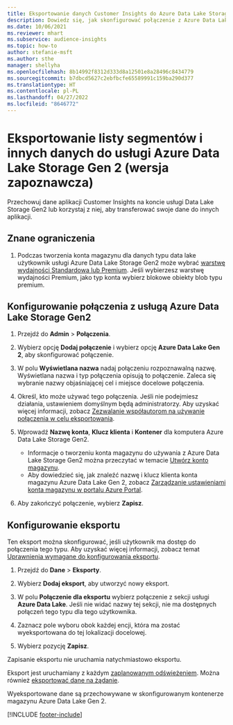 ```yaml
---
title: Eksportowanie danych Customer Insights do Azure Data Lake Storage Gen2
description: Dowiedz się, jak skonfigurować połączenie z Azure Data Lake Storage Gen2.
ms.date: 10/06/2021
ms.reviewer: mhart
ms.subservice: audience-insights
ms.topic: how-to
author: stefanie-msft
ms.author: sthe
manager: shellyha
ms.openlocfilehash: 8b14992f8312d333d8a12501e8a28496c8434779
ms.sourcegitcommit: b7dbcd5627c2ebfbcfe65589991c159ba290d377
ms.translationtype: HT
ms.contentlocale: pl-PL
ms.lasthandoff: 04/27/2022
ms.locfileid: "8646772"
---
```

# <a name="export-segment-list-and-other-data-to-azure-data-lake-storage-gen2-preview"></a>Eksportowanie listy segmentów i innych danych do usługi Azure Data Lake Storage Gen 2 (wersja zapoznawcza)

Przechowuj dane aplikacji Customer Insights na koncie usługi Data Lake Storage Gen2 lub korzystaj z niej, aby transferować swoje dane do innych aplikacji.

## <a name="known-limitations"></a>Znane ograniczenia

1. Podczas tworzenia konta magazynu dla danych typu data lake użytkownik usługi Azure Data Lake Storage Gen2 może wybrać [warstwę wydajności Standardowa lub Premium](/azure/storage/blobs/create-data-lake-storage-account). Jeśli wybierzesz warstwę wydajności Premium, jako typ konta wybierz blokowe obiekty blob typu premium. 


## <a name="set-up-the-connection-to-azure-data-lake-storage-gen2"></a>Konfigurowanie połączenia z usługą Azure Data Lake Storage Gen2 


1. Przejdź do **Admin** > **Połączenia**.

1. Wybierz opcję **Dodaj połączenie** i wybierz opcję **Azure Data Lake Gen 2**, aby skonfigurować połączenie.

1. W polu **Wyświetlana nazwa** nadaj połączeniu rozpoznawalną nazwę. Wyświetlana nazwa i typ połączenia opisują to połączenie. Zaleca się wybranie nazwy objaśniającej cel i miejsce docelowe połączenia.

1. Określ, kto może używać tego połączenia. Jeśli nie podejmiesz działania, ustawieniem domyślnym będą administratorzy. Aby uzyskać więcej informacji, zobacz [Zezwalanie współautorom na używanie połączenia w celu eksportowania](connections.md#allow-contributors-to-use-a-connection-for-exports).

1. Wprowadź **Nazwę konta**, **Klucz klienta** i **Kontener** dla komputera Azure Data Lake Storage Gen2.
    - Informacje o tworzeniu konta magazynu do używania z Azure Data Lake Storage Gen2 można przeczytać w temacie [Utwórz konto magazynu](/azure/storage/blobs/create-data-lake-storage-account). 
    - Aby dowiedzieć się, jak znaleźć nazwę i klucz klienta konta magazynu Azure Data Lake Gen 2, zobacz [Zarządzanie ustawieniami konta magazynu w portalu Azure Portal](/azure/storage/common/storage-account-manage).

1. Aby zakończyć połączenie, wybierz **Zapisz**. 

## <a name="configure-an-export"></a>Konfigurowanie eksportu

Ten eksport można skonfigurować, jeśli użytkownik ma dostęp do połączenia tego typu. Aby uzyskać więcej informacji, zobacz temat [Uprawnienia wymagane do konfigurowania eksportu](export-destinations.md#set-up-a-new-export).

1. Przejdź do **Dane** > **Eksporty**.

1. Wybierz **Dodaj eksport**, aby utworzyć nowy eksport.

1. W polu **Połączenie dla eksportu** wybierz połączenie z sekcji usługi **Azure Data Lake**. Jeśli nie widać nazwy tej sekcji, nie ma dostępnych połączeń tego typu dla tego użytkownika.

1. Zaznacz pole wyboru obok każdej encji, która ma zostać wyeksportowana do tej lokalizacji docelowej.

1. Wybierz pozycję **Zapisz**.

Zapisanie eksportu nie uruchamia natychmiastowo eksportu.

Eksport jest uruchamiany z każdym [zaplanowanym odświeżeniem](system.md#schedule-tab). Można również [eksportować dane na żądanie](export-destinations.md#run-exports-on-demand). 

Wyeksportowane dane są przechowywane w skonfigurowanym kontenerze magazynu Azure Data Lake Gen 2. 

[!INCLUDE [footer-include](includes/footer-banner.md)]
